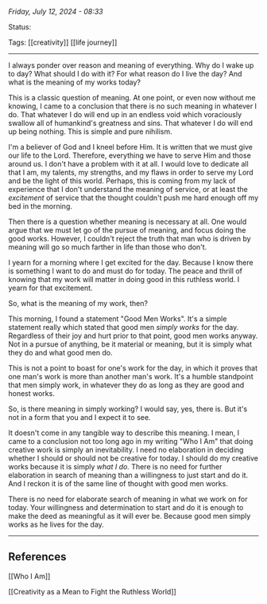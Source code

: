 
*Friday, July 12, 2024 - 08:33*

Status:

Tags: [[creativity]] [[life journey]]

---

I always ponder over reason and meaning of everything. Why do I wake up to day? What should I do with it? For what reason do I live the day? And what is the meaning of my works today?

This is a classic question of meaning. At one point, or even now without me knowing, I came to a conclusion that there is no such meaning in whatever I do. That whatever I do will end up in an endless void which voraciously swallow all of humankind's greatness and sins. That whatever I do will end up being nothing. This is simple and pure nihilism.

I'm a believer of God and I kneel before Him. It is written that we must give our life to the Lord. Therefore, everything we have to serve Him and those around us. I don't have a problem with it at all. I would love to dedicate all that I am, my talents, my strengths, and my flaws in order to serve my Lord and be the light of this world. Perhaps, this is coming from my lack of experience that I don't understand the meaning of service, or at least the *excitement* of service that the thought couldn't push me hard enough off my bed in the morning.

Then there is a question whether meaning is necessary at all. One would argue that we must let go of the pursue of meaning, and focus doing the good works. However, I couldn't reject the truth that man who is driven by meaning will go so much farther in life than those who don't.

I yearn for a morning where I get excited for the day. Because I know there is something I want to do and must do for today. The peace and thrill of knowing that my work will matter in doing good in this ruthless world. I yearn for that excitement.

So, what is the meaning of my work, then?

This morning, I found a statement "Good Men Works". It's a simple statement really which stated that good men *simply works* for the day. Regardless of their joy and hurt prior to that point, good men works anyway. Not in a pursue of anything, be it material or meaning, but it is simply what they do and what good men do.

This is not a point to boast for one's work for the day, in which it proves that one man's work is more than another man's work. It's a humble standpoint that men simply work, in whatever they do as long as they are good and honest works.

So, is there meaning in simply working? I would say, yes, there is. But it's not in a form that you and I expect it to see.

It doesn't come in any tangible way to describe this meaning. I mean, I came to a conclusion not too long ago in my writing "Who I Am" that doing creative work is simply an inevitability. I need no elaboration in deciding whether I should or should not be creative for today. I should do my creative works because it is simply *what I do.* There is no need for further elaboration in search of meaning than a willingness to just start and do it. And I reckon it is of the same line of thought with good men works.

There is no need for elaborate search of meaning in what we work on for today. Your willingness and determination to start and do it is enough to make the deed as meaningful as it will ever be. Because good men simply works as he lives for the day.

---
## References

[[Who I Am]]

[[Creativity as a Mean to Fight the Ruthless World]]
